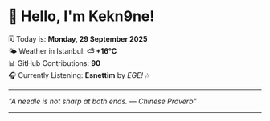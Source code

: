# 👋 Hello, I'm Kekn9ne!

🗓️ Today is: **Monday, 29 September 2025**  
🌤️ Weather in Istanbul: **⛅️  +16°C**  
📊 GitHub Contributions: **90**  
🎧 Currently Listening: **Esnettim** by *EGE!* 🎶

---

_"A needle is not sharp at both ends.  — *Chinese Proverb*"_

---
